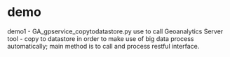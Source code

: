 # demo

demo1 - GA_gpservice_copytodatastore.py
use to call Geoanalytics Server tool - copy to datastore in order to make use of big data process automatically;
main method is to call and process restful interface.
